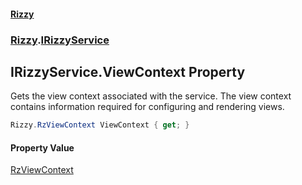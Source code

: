 #### [Rizzy](index 'index')
### [Rizzy](Rizzy 'Rizzy').[IRizzyService](Rizzy.IRizzyService 'Rizzy.IRizzyService')

## IRizzyService.ViewContext Property

Gets the view context associated with the service. The view context contains information required for configuring and rendering views.

```csharp
Rizzy.RzViewContext ViewContext { get; }
```

#### Property Value
[RzViewContext](Rizzy.RzViewContext 'Rizzy.RzViewContext')